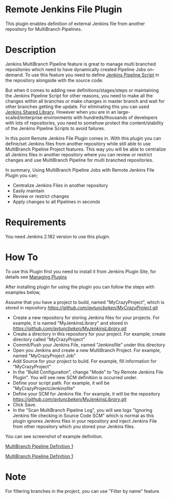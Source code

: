 Remote Jenkins File Plugin
==========================

This plugin enables definition of external Jenkins file from another repository for MultiBranch Pipelines.


# Description
Jenkins MultiBranch Pipeline feature is great to manage multi branched repositories which need to have
dynamically created Pipeline Jobs on-demand. To use this feature you need to define 
<a target="_blank" href="https://github.com/jenkinsci/workflow-plugin/blob/master/TUTORIAL.md#understanding-flow-scripts">Jenkins Pipeline Script</a>
in the repository alongside with the source code. 

But when it comes to adding new definitions/stages/steps or maintaining
the Jenkins Pipeline Script for other reasons, you need to make all the changes within all branches or make changes in master branch 
and wait for other branches getting the update. 
For eliminating this you can used <a href="https://jenkins.io/doc/book/pipeline/shared-libraries/">Jenkins Shared Library</a>.
However when you are in an large-scaled/enterprise environments with hundreds/thousands of developers with lots of repositories,
you need to somehow protect the content/stability of the Jenkins Pipeline Scripts to avoid failures. 

In this point Remote Jenkins File Plugin comes in. With this plugin you can define/set Jenkins files from another
repository while still able to use MultiBranch Pipeline Project features. This way you will be able to centralize all Jenkins files 
in another repository where you can review or restrict changes and use MultiBranch Pipeline for multi branched repositories.

In summary, Using MultiBranch Pipeline Jobs with Remote Jenkins File Plugin you can;

- Centralize Jenkins Files in another repository
- Easily maintain
- Review or restrict changes
- Apply changes to all Pipelines in seconds

# Requirements
You need Jenkins 2.182 version to use this plugin.

# How To
To use this Plugin first you need to install it from Jenkins Plugin Site, for details see [Managing Plugins](https://jenkins.io/doc/book/managing/plugins/)

After installing plugin for using the plugin you can follow the steps with examples below,

Assume that you have a project to build, named "MyCrazyProject", which is stored in repository
*https://github.com/aytuncbeken/MyCrazyProject.git*

* Create a new repository for storing Jenkins files for your projects. For example,  it is named "MyJenkinsLibrary" and stored in 
*https://github.com/aytuncbeken/MyJenkinsLibrary.git*
* Create a directory in this repository for your project. For example, create directory called "MyCrazyProject"
* Commit/Push your Jenkins File, named "Jenkinsfile" under this directory
* Open you Jenkins and create a new MultiBranch Project. For example, named "MyCrazyProject Job"
* Add Source for your project to build. For example, fill information for "MyCrazyProject"
* In the "Build Configuration", change "Mode" to "by Remote Jenkins File Plugin". 
You will see new SCM definition is occurred under.
* Define your script path. For example, it will be "MyCrazyProject/Jenkinsfile"
* Define your SCM for Jenkins file. For example, it will be the repository *https://github.com/aytuncbeken/MyJenkinsLibrary.git*
* Click Save.
* In the "Scan MultiBranch Pipeline Log", you will see logs "Ignoring Jenkins file checking in Source Code SCM" which is normal
as this plugin ignores Jenkins files in your repository and inject Jenkins File from other repository which you stored your Jenkins files.

You can see screenshot of example definition.

[MultiBranch Pipeline Definition 1](images/multibranch-pipeline-definition-1.png)

[MultiBranch Pipeline Definition 1](images/multibranch-pipeline-definition-2.png)

# Note
For filtering branches in the project, you can use "Filter by name" feature.
